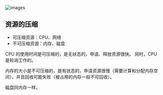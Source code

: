 ![images](https://70data.oss-cn-beijing.aliyuncs.com/note/20200920151551.png)

## 资源的压缩

- 可压缩资源：CPU、网络
- 不可压缩资源：内存、磁盘

CPU 的使用时间是可压缩的，是无状态的，申请、释放资源很快。
同时，CPU 是轮询工作的。

内存的大小是不可压缩的，是有状态的，申请资源很慢（需要计算和分配内存空间），并且回收可能失败（被占用的内存一般不可回收）。

磁盘同内存一样。

